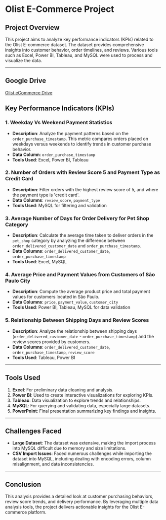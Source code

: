 
# Olist E-Commerce Project

## Project Overview

This project aims to analyze key performance indicators (KPIs) related to the Olist E-commerce dataset. The dataset provides comprehensive insights into customer behavior, order timelines, and reviews. Various tools such as Excel, Power BI, Tableau, and MySQL were used to process and visualize the data.

---
## Google Drive 
[Olist eCommerce Drive](https://drive.google.com/drive/u/1/folders/1SN7gVIBWpI0Hu4GBcB8uSz-Pw3xzpSvK)
## Key Performance Indicators (KPIs)

### 1. **Weekday Vs Weekend Payment Statistics**
   - **Description**: Analyze the payment patterns based on the `order_purchase_timestamp`. This metric compares orders placed on weekdays versus weekends to identify trends in customer purchase behavior.
   - **Data Column**: `order_purchase_timestamp`
   - **Tools Used**: Excel, Power BI, Tableau

### 2. **Number of Orders with Review Score 5 and Payment Type as Credit Card**
   - **Description**: Filter orders with the highest review score of 5, and where the payment type is 'credit card'.
   - **Data Columns**: `review_score`, `payment_type`
   - **Tools Used**: MySQL for filtering and validation

### 3. **Average Number of Days for Order Delivery for Pet Shop Category**
   - **Description**: Calculate the average time taken to deliver orders in the `pet_shop` category by analyzing the difference between `order_delivered_customer_date` and `order_purchase_timestamp`.
   - **Data Columns**: `order_delivered_customer_date`, `order_purchase_timestamp`
   - **Tools Used**: Excel, MySQL

### 4. **Average Price and Payment Values from Customers of São Paulo City**
   - **Description**: Compute the average product price and total payment values for customers located in São Paulo.
   - **Data Columns**: `price`, `payment_value`, `customer_city`
   - **Tools Used**: Power BI, Tableau, MySQL for data validation

### 5. **Relationship Between Shipping Days and Review Scores**
   - **Description**: Analyze the relationship between shipping days (`order_delivered_customer_date` - `order_purchase_timestamp`) and the review scores provided by customers.
   - **Data Columns**: `order_delivered_customer_date`, `order_purchase_timestamp`, `review_score`
   - **Tools Used**: Tableau, Power BI

---

## Tools Used

1. **Excel**: For preliminary data cleaning and analysis.
2. **Power BI**: Used to create interactive visualizations for exploring KPIs.
3. **Tableau**: Data visualization to explore trends and relationships.
4. **MySQL**: For querying and validating data, especially large datasets.
5. **PowerPoint**: Final presentation summarizing key findings and insights.

---

## Challenges Faced

- **Large Dataset**: The dataset was extensive, making the import process into MySQL difficult due to memory and size limitations.
- **CSV Import Issues**: Faced numerous challenges while importing the dataset into MySQL, including dealing with encoding errors, column misalignment, and data inconsistencies.

---

## Conclusion

This analysis provides a detailed look at customer purchasing behaviors, review score trends, and delivery performance. By leveraging multiple data analysis tools, the project delivers actionable insights for the Olist E-commerce platform.
